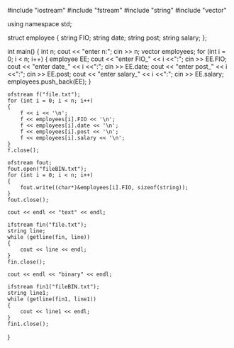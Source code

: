 #include "iostream"
#include "fstream"
#include "string"
#include "vector"

using namespace std;

struct employee
{
    string FIO;
    string date;
    string post;
    string salary;
};

int main()
{
    int n;
    cout << "enter n:";
    cin >> n;
    vector <employee> employees;
    for (int i = 0; i < n; i++)
    {
        employee EE;
        cout << "enter FIO_" << i <<":"; cin >> EE.FIO;
        cout << "enter date_" << i <<":"; cin >> EE.date;
        cout << "enter post_" << i <<":"; cin >> EE.post;
        cout << "enter salary_" << i <<":"; cin >> EE.salary;
        employees.push_back(EE);
    }

    ofstream f("file.txt");
    for (int i = 0; i < n; i++)
    {
        f << i << '\n';
        f << employees[i].FIO << '\n';
        f << employees[i].date << '\n';
        f << employees[i].post << '\n';
        f << employees[i].salary << '\n';
    }
    f.close();

    ofstream fout;
    fout.open("fileBIN.txt");
    for (int i = 0; i < n; i++)
    {
        fout.write((char*)&employees[i].FIO, sizeof(string));
    }
    fout.close();

    cout << endl << "text" << endl;

    ifstream fin("file.txt");
    string line;
    while (getline(fin, line))
    {
        cout << line << endl;
    }
    fin.close();

    cout << endl << "binary" << endl;

    ifstream fin1("fileBIN.txt");
    string line1;
    while (getline(fin1, line1))
    {
        cout << line1 << endl;
    }
    fin1.close();
}
